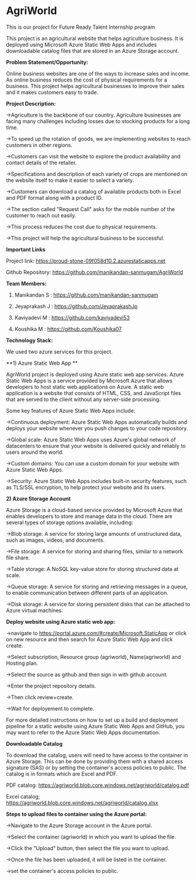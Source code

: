 # AgriWorld
This is our project for Future Ready Talent Internship program

This project is an agricultural website that helps agriculture business. It is deployed using Microsoft Azure Static Web Apps and includes downloadable catalog files that are stored in an Azure Storage account.

**Problem Statement/Opportunity:**

Online business websites are one of the ways to increase sales and income. As online business reduces the cost of physical requirements for a business. This project helps agricultural businesses to improve their sales and it makes customers easy to trade.

**Project Description:**

->Agriculture is the backbone of our country. Agriculture businesses are facing many challenges including losses due to stocking  products for a long time. 

->To speed up the rotation of goods, we are implementing websites to reach customers in other regions. 

->Customers can visit the website to explore the product availability and contact details of the retailer. 

->Specifications and description of each variety of crops are mentioned on the website itself to make it easier to select a variety.

->Customers can download a catalog of available products both in Excel and PDF format along with a product ID. 

->The section called "Request Call" asks for the mobile number of the customer to reach out easily. 

->This process reduces the cost due to physical requirements. 

->This project will help the agricultural business to be successful.

**Important Links**

Project link: https://proud-stone-09f058d10.2.azurestaticapps.net

Github Repository: https://github.com/manikandan-sanmugam/AgriWorld

**Team Members:**

1) Manikandan S : https://github.com/manikandan-sanmugam

2) Jeyaprakash J : https://github.com/JeyaprakashJp

3) Kaviyadevi M : https://github.com/kaviyadevi53

4) Koushika M : https://github.com/Koushika07


**Technology Stack:**

We used two azure services for this project.

**1) Azure Static Web App **
     
AgriWorld project is deployed using Azure static web app services. Azure Static Web Apps is a service provided by Microsoft Azure that allows developers to host static web applications on Azure. A static web application is a website that consists of HTML, CSS, and JavaScript files that are served to the client without any server-side processing.

Some key features of Azure Static Web Apps include:

->Continuous deployment: Azure Static Web Apps automatically builds and deploys your website whenever you push changes to your code repository.

->Global scale: Azure Static Web Apps uses Azure's global network of datacenters to ensure that your website is delivered quickly and reliably to users around the world.

->Custom domains: You can use a custom domain for your website with Azure Static Web Apps.

->Security: Azure Static Web Apps includes built-in security features, such as TLS/SSL encryption, to help protect your website and its users.

**2) Azure Storage Account**

Azure Storage is a cloud-based service provided by Microsoft Azure that enables developers to store and manage data in the cloud. There are several types of storage options available, including:

->Blob storage: A service for storing large amounts of unstructured data, such as images, videos, and documents.

->File storage: A service for storing and sharing files, similar to a network file share.

->Table storage: A NoSQL key-value store for storing structured data at scale.

->Queue storage: A service for storing and retrieving messages in a queue, to enable communication between different parts of an application.

->Disk storage: A service for storing persistent disks that can be attached to Azure virtual machines.

**Deploy website using Azure static web app:**

->navigate to https://portal.azure.com/#create/Microsoft.StaticApp or click on new resource and then search for Azure Static Web App and click create.

->Select subscription, Resource group (agriworld), Name(agriworld) and Hosting plan.

->Select the source as github and then sign in with github account.

->Enter the project repository details.

->Then click review+create.

->Wait for deployement to complete.


For more detailed instructions on how to set up a build and deployment pipeline for a static website using Azure Static Web Apps and GitHub, you may want to refer to the Azure Static Web Apps documentation.


**Downloadable Catalog**

To download the catalog, users will need to have access to the container in Azure Storage. This can be done by providing them with a shared access signature (SAS) or by setting the container's access policies to public. The catalog is in formats which are Excel and PDF.


PDF catalog: https://agriworld.blob.core.windows.net/agriworld/catalog.pdf

Excel catalog; https://agriworld.blob.core.windows.net/agriworld/catalog.xlsx


**Steps to upload files to container using the Azure portal:**

->Navigate to the Azure Storage account in the Azure portal.

->Select the container (agriworld) in which you want to upload the file.

->Click the "Upload" button, then select the file you want to upload.

->Once the file has been uploaded, it will be listed in the container.

->set the container's access policies to public.





